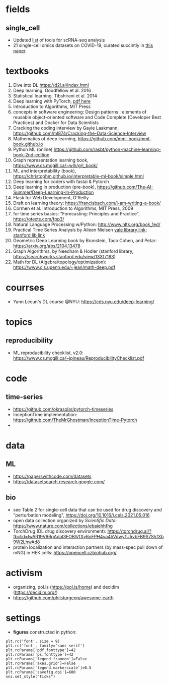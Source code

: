 # fields

## single_cell
* Updated [list](https://github.com/mdozmorov/scRNA-seq_notes#differential-expression) of tools for scRNA-seq analysis
* 21 single-cell omics datasets on COVID-19, curated succintly in [this paper](https://doi.org/10.1038/s41587-021-01131-y)

# textbooks

1. Dive into DL https://d2l.ai/index.html
2. Deep learning. Goodfellow et al. 2016
3. Statistical learning. Tibshirani et al. 2014
4. Deep learning with PyTorch, [pdf here](https://pytorch.org/assets/deep-learning/Deep-Learning-with-PyTorch.pdf)
5. Introduction to Algorithms, MIT Press
6. concepts in software engineering: Design patterns : elements of reusable object-oriented software and Code Complete (Developer Best Practices) and Docker for Data Scientists
7. Cracking the coding interview by Gayle Laakmann, https://github.com/ml874/Cracking-the-Data-Science-Interview
8. Mathematics of deep learning, https://github.com/mml-book/mml-book.github.io
9. Python ML (online) https://github.com/rasbt/python-machine-learning-book-2nd-edition
10. Graph representation learning book, https://www.cs.mcgill.ca/~wlh/grl_book/
11. ML and interpretability (book), https://christophm.github.io/interpretable-ml-book/simple.html 
12. Deep learning for coders with fastai & Pytorch
13. Deep learning in production (pre-book), https://github.com/The-AI-Summer/Deep-Learning-In-Production
14. Flask for Web Development, O'Reilly
15. Draft on learning theory: https://francisbach.com/i-am-writing-a-book/
16. Cormen et al. Introduction to Algorithms, MIT Press, 2009
17. for time series basics: "Forecasting: Principles and Practice", https://otexts.com/fpp3/
18. Natural Language Processing w/Python: http://www.nltk.org/book_1ed/
19. Practical Time Series Analysis by Aileen Nielsen [yale library link](https://learning.oreilly.com/library/view/practical-time-series/9781492041641/?sso_link=yes&sso_link_from=yale-university); [stanford lib link](https://searchworks.stanford.edu/view/12744528)
20. Geometric Deep Learning book by Bronstein, Taco Cohen, and Petar: https://arxiv.org/abs/2104.13478
21. Graph Algorithms, by Needham & Hodler (stanford library, https://searchworks.stanford.edu/view/13317193)
22. Math for DL (Algebra/topology/optimization): https://www.cis.upenn.edu/~jean/math-deep.pdf

# courrses
- Yann Lecun's DL course @NYU: https://cds.nyu.edu/deep-learning/


# topics

## reproducibility
- ML reproducibility checklist, v2.0: https://www.cs.mcgill.ca/~jpineau/ReproducibilityChecklist.pdf

# code

## time-series
- https://github.com/okrasolar/pytorch-timeseries
- InceptionTime implementation: https://github.com/TheMrGhostman/InceptionTime-Pytorch
- 

# data

## ML
- https://paperswithcode.com/datasets
- https://datasetsearch.research.google.com/


## bio
- see Table 2 for single-cell data that can be used for drug discovery and "perturbation modeling", https://doi.org/10.1016/j.cels.2021.05.016
- open data collection organized by *Scientific Data*: https://www.nature.com/collections/ebaiehhfhg
- TorchDrug (DL drug discovery environment): https://torchdrug.ai/?fbclid=IwAR19V66qAdaI3FOBlVfXy6oFPH4va4hVdwy1U5vbFB9S7ShfXb9W2LhwAd8
- protein localization and interaction partners (by mass-spec pull down of mNG) in HEK cells: https://opencell.czbiohub.org/

# activism

- organizing, pol.is (https://pol.is/home) and decidim (https://decidim.org/)
- https://github.com/philsturgeon/awesome-earth


# settings
- **figures** constructed in python: 
```
plt.rc('font', size = 9)
plt.rc('font', family='sans serif')
plt.rcParams['pdf.fonttype']=42
plt.rcParams['ps.fonttype']=42
plt.rcParams['legend.frameon']=False
plt.rcParams['axes.grid']=False
plt.rcParams['legend.markerscale']=0.5
plt.rcParams['savefig.dpi']=600
sns.set_style("ticks")
```
